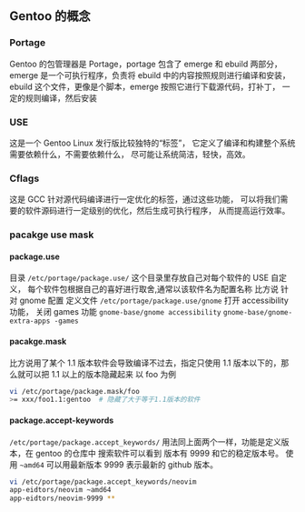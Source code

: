## Gentoo 的概念

### Portage

Gentoo 的包管理器是 Portage，portage 包含了 emerge 和 ebuild 两部分，
emerge 是一个可执行程序，负责将 ebuild 中的内容按照规则进行编译和安装，
ebuild 这个文件，更像是个脚本，emerge 按照它进行下载源代码，打补丁，
一定的规则编译，然后安装

### USE

这是一个 Gentoo Linux 发行版比较独特的“标签”，
它定义了编译和构建整个系统需要依赖什么，不需要依赖什么，
尽可能让系统简洁，轻快，高效。

### Cflags

这是 GCC 针对源代码编译进行一定优化的标签，通过这些功能，
可以将我们需要的软件源码进行一定级别的优化，然后生成可执行程序，
从而提高运行效率。

### pacakge use mask

#### package.use

目录 `/etc/portage/package.use/` 这个目录里存放自己对每个软件的 USE 自定义，
每个软件包根据自己的喜好进行取舍,通常以该软件名为配置名称
比方说 针对 gnome 配置
定义文件 `/etc/portage/package.use/gnome`
打开 accessibility 功能， 关闭 games 功能
`gnome-base/gnome accessibility`
`gnome-base/gnome-extra-apps -games`

#### pacakge.mask

比方说用了某个 1.1 版本软件会导致编译不过去，指定只使用
1.1 版本以下的，那么就可以把 1.1 以上的版本隐藏起来
以 foo 为例

```bash
vi /etc/portage/package.mask/foo
>= xxx/foo1.1:gentoo  # 隐藏了大于等于1.1版本的软件

```

#### package.accept-keywords

`/etc/portage/package.accept_keywords/`
用法同上面两个一样，功能是定义版本，在 gentoo 的仓库中
搜索软件可以看到 版本有 9999 和它的稳定版本号。
使用 `~amd64` 可以用最新版本
9999 表示最新的 github 版本。

```bash
vi /etc/portage/package.accept_keywords/neovim
app-eidtors/neovim ~amd64
app-eidtors/neovim-9999 **
```
